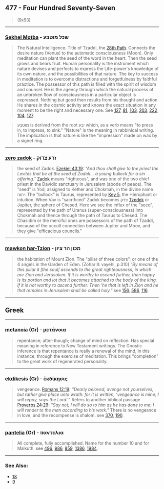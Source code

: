 ## 477 - Four Hundred Seventy-Seven
> (9x53)

---

### [Sekhel Motba](/keys/ShKL.MVTBO) - שכל מוטבע
> The Natural Intelligence. Title of Tzaddi, the [28th Path](28). Connects the desire nature (Venus) to the automatic consciousness (Moon). Only meditation can plant the seed of the word in the heart. Then the seed grows and bears fruit. Human personality is the instrument which nature devises and perfects to express the Life-power's knowledge of its own nature, and the possibilities of that nature. The key to success in meditation is to overcome distractions and forgetfulness by faithful practice. The possessor of this path is filled with the spirit of wisdom and counsel. He is the agency through which the natural process of an unbroken flow of consciousness in a particular object is expressed. Nothing but good then results from his thought and action. He shares in the cosmic activity and knows the exact situation in any moment to be the right and necessary one. See [127](127), [81](81), [103](103), [203](203), [222](222), [104](104), [127](127).

> מוטבע is derived from the root יבע which, as a verb means "to press in, to impress, to sink." "Nature" is the meaning in rabbinical writing. The implication is that nature is like the "impression" made on wax by a signet ring.

---

### [zero zadok](/keys/ZRO.TzDVQ) - זרע צדוק
> the seed of Zadok. [Ezekiel 43:19](http://biblehub.com//.htm): *"And thou shall give to the priest the Levites that be of the seed of Zadok... a young bullock for a sin offering."* [Zadok](/keys/TzDVQ) means "righteous", and was one of the two chief priest in the Davidic sanctuary in Jerusalem (abode of peace). The "seed" is Yod, assigned to Kether and Chokmah, in the divine name יהוה. The "bullock" is Taurus, represented by [Key 5](5), the Hierophant or intuition. When Vav is "sacrificed" Zadok becomes צדק [Tzedek](/keys/TzDQ) or Jupiter, the sphere of Chesed. Here we see the influx of the "seed", represented by the path of Uranus (super-consciousness) into Chokmah and thence through the path of Taurus to Chesed. The Chasidim or the merciful ones are possessors of the path of Tzaddi, because of the occult connection between Jupiter and Moon, and they give "efficacious councils."

---

### [mawkon har-Tzion](/keys/MKVN.HR-TzIVN) - מכון הר ציון
> the habitation of Mount Zion. The "pillar of three colors", or one of the 4 angels in the Garden of Eden. [Zohar II: vayehi, p.310] *"By means of this pillar it [the soul] ascends to the great righteousness, in which are Zion and Jerusalem. If it is worthy to ascend further, then happy is its portion and lot that it becomes attached to the body of the king. If it is not worthy to ascend further. Then 'he that is left in Zion and he that remains in Jerusalem shall be called holy."* see [156](156), [586](586), [116](116).

---

## Greek

---

### [metanoia](/greek?word=metanoia) (Gr) - μετάνοια
> repentance; after-though; change of mind on reflection. Has special meaning in reference to New Testament writings. The Gnostic inference is that repentance is really a renewal of the mind, in this instance, through the exercise of meditation. This brings "completion" to the great work of regenerated personality.

---

### [ekdikesis](/greek?word=ekdikhsis) (Gr) - ἐκδίκησις
> vengeance. [Romans 12:19](http://biblehub.com/romans/12-19.htm): *"Dearly beloved, avenge not yourselves, but rather give place unto wrath: for it is written, 'vengeance is mine; I will repay, says the Lord.'"* Refers to another biblical passage [Proverbs 24:29](http://biblehub.com/proverbs/24-29.htm): *"Say not, I will do so to him as he has done to me: I will render to the man according to his work."* There is no vengeance in love, and the recompense is shalom. see [370](370), [190](190).

---

### [pantelia](/greek?word=pantelia) (Gr) - παντελια
> All complete, fully accomplished. Name for the number 10 and for Malkuth. see [496](496), [986](986), [859](859), [1386](1386), [1984](1984).

---

### See Also:

- [18](18)
- [9](9)